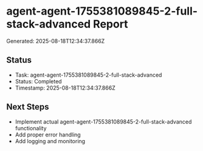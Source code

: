 # agent-agent-1755381089845-2-full-stack-advanced Report

Generated: 2025-08-18T12:34:37.866Z

## Status
- Task: agent-agent-1755381089845-2-full-stack-advanced
- Status: Completed
- Timestamp: 2025-08-18T12:34:37.866Z

## Next Steps
- Implement actual agent-agent-1755381089845-2-full-stack-advanced functionality
- Add proper error handling
- Add logging and monitoring
